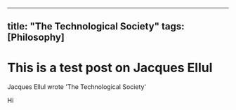 
---
title: "The Technological Society"
tags: [Philosophy]
---

# This is a test post on Jacques Ellul  
  
Jacques Ellul wrote 'The Technological Society'  

  
Hi  
